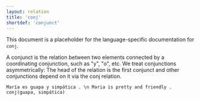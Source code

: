 ```yaml
---
layout: relation
title: 'conj'
shortdef: 'conjunct'
---
```


This document is a placeholder for the language-specific documentation
for `conj`.

A conjunct is the relation between two elements connected by a coordinating conjunction, such as "y", "o", etc. We treat conjunctions asymmetrically: The head of the relation is the first conjunct and other conjunctions depend on it via the conj relation.

~~~ sdparse
María es guapa y simpática . \n Maria is pretty and friendly .
conj(guapa, simpática)
~~~
